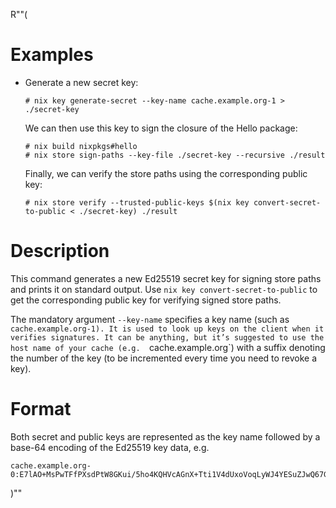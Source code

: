 R""(

# Examples

* Generate a new secret key:

  ```console
  # nix key generate-secret --key-name cache.example.org-1 > ./secret-key
  ```

  We can then use this key to sign the closure of the Hello package:

  ```console
  # nix build nixpkgs#hello
  # nix store sign-paths --key-file ./secret-key --recursive ./result
  ```

  Finally, we can verify the store paths using the corresponding
  public key:

  ```
  # nix store verify --trusted-public-keys $(nix key convert-secret-to-public < ./secret-key) ./result
  ```

# Description

This command generates a new Ed25519 secret key for signing store
paths and prints it on standard output. Use `nix key
convert-secret-to-public` to get the corresponding public key for
verifying signed store paths.

The mandatory argument `--key-name` specifies a key name (such as
`cache.example.org-1). It is used to look up keys on the client when
it verifies signatures. It can be anything, but it’s suggested to use
the host name of your cache (e.g.  `cache.example.org`) with a suffix
denoting the number of the key (to be incremented every time you need
to revoke a key).

# Format

Both secret and public keys are represented as the key name followed
by a base-64 encoding of the Ed25519 key data, e.g.

```
cache.example.org-0:E7lAO+MsPwTFfPXsdPtW8GKui/5ho4KQHVcAGnX+Tti1V4dUxoVoqLyWJ4YESuZJwQ67GVIksDt47og+tPVUZw==
```

)""
